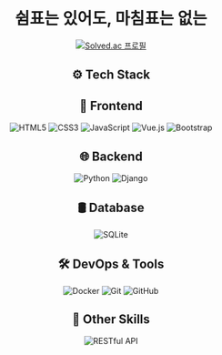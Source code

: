 <h1 align="center">쉼표는 있어도, 마침표는 없는</h1>

<p align="center">
  <a href="https://solved.ac/zz262zz">
    <img src="http://mazassumnida.wtf/api/v2/generate_badge?boj=zz262zz" alt="Solved.ac 프로필">
  </a>
</p>

<h2 align="center">⚙️ Tech Stack</h2>

<h2 align="center">🎨 Frontend</h2>
<p align="center">
  <img src="https://img.shields.io/badge/HTML5-E34F26?style=for-the-badge&logo=html5&logoColor=white" alt="HTML5">
  <img src="https://img.shields.io/badge/CSS3-1572B6?style=for-the-badge&logo=css3&logoColor=white" alt="CSS3">
  <img src="https://img.shields.io/badge/JavaScript-F7DF1E?style=for-the-badge&logo=javascript&logoColor=black" alt="JavaScript">
  <img src="https://img.shields.io/badge/Vue.js-4FC08D?style=for-the-badge&logo=vue.js&logoColor=white" alt="Vue.js">
  <img src="https://img.shields.io/badge/Bootstrap-7952B3?style=for-the-badge&logo=bootstrap&logoColor=white" alt="Bootstrap">
</p>

<h2 align="center">🌐 Backend</h2>
<p align="center">
  <img src="https://img.shields.io/badge/Python-3776AB?style=for-the-badge&logo=python&logoColor=white" alt="Python">
  <img src="https://img.shields.io/badge/Django-092E20?style=for-the-badge&logo=django&logoColor=white" alt="Django">
</p>

<h2 align="center">🛢️ Database</h2>
<p align="center">
  <img src="https://img.shields.io/badge/SQLite-003B57?style=for-the-badge&logo=sqlite&logoColor=white" alt="SQLite">
</p>

<h2 align="center">🛠️ DevOps & Tools</h2>
<p align="center">
  <img src="https://img.shields.io/badge/Docker-2496ED?style=for-the-badge&logo=docker&logoColor=white" alt="Docker">
  <img src="https://img.shields.io/badge/Git-F05032?style=for-the-badge&logo=git&logoColor=white" alt="Git">
  <img src="https://img.shields.io/badge/GitHub-181717?style=for-the-badge&logo=github&logoColor=white" alt="GitHub">
</p>

<h2 align="center">🔗 Other Skills</h2>
<p align="center">
  <img src="https://img.shields.io/badge/RESTful%20API-02569B?style=for-the-badge&logo=rest&logoColor=white" alt="RESTful API">
</p>
